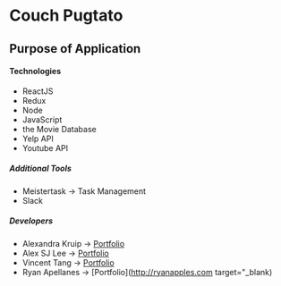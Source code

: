 # Couch Pugtato

## Purpose of Application

#### Technologies

- ReactJS
- Redux
- Node
- JavaScript
- the Movie Database
- Yelp API
- Youtube API

##### Additional Tools

- Meistertask -> Task Management
- Slack

##### Developers
- Alexandra Kruip -> [Portfolio](http://alexkdev.com)
- Alex SJ Lee -> [Portfolio](http://alexsjlee.com)
- Vincent Tang -> [Portfolio](http://vincentpoketang.com)
- Ryan Apellanes -> [Portfolio](http://ryanapples.com target="_blank)


